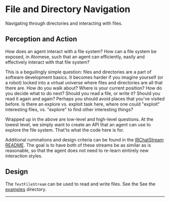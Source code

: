 File and Directory Navigation
=============================
Navigating through directories and interacting with files.

Perception and Action
---------------------
How does an agent interact with a file system? How can a file system be
exposed, in Atomese, such that an agent can efficiently, easily and
effectively interact with that file system?

This is a beguilingly simple question: files and directories are a part
of software development basics. It becomes harder if you imagine
yourself (or a robot) locked into a virtual universe where files and
directories are all that there are. How do you walk about? Where is your
current position? How do you decide what to do next? Should you read a
file, or write it? Should you read it again and again? Perhaps you
should avoid places that you've visited before. Is there an explore vs.
exploit task here, where one could "exploit" interesting files, vs.
"explore" to find other interesting things?

Wrapped up in the above are low-level and high-level questions. At the
lowest level, we simply want to create an API that an agent can use to
explore the file system. That'ts what the code here is for.

Additional ruminations and design criteria can be found in the
[IRChatStream README](../irc/README.md). The goal is to have both of
these streams be as similar as is reasonable, so that the agent does
not need to re-learn eintirely new interaction styles.

Design
------
The `TextFileStream` can be used to read and write files. See the
See the [examples](../../../examples) directory.

-----------------------------------
